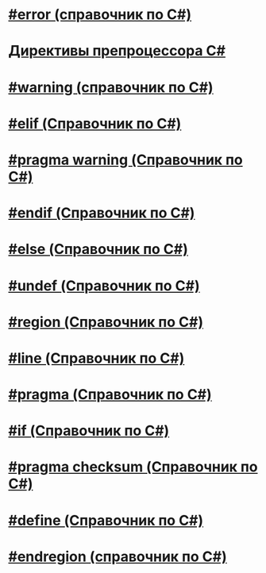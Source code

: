 # [#error (справочник по C#)](preprocessor-error.md)
# [Директивы препроцессора C#](index.md)
# [#warning (справочник по C#)](preprocessor-warning.md)
# [#elif (Справочник по C#)](preprocessor-elif.md)
# [#pragma warning (Справочник по C#)](preprocessor-pragma-warning.md)
# [#endif (Справочник по C#)](preprocessor-endif.md)
# [#else (Справочник по C#)](preprocessor-else.md)
# [#undef (Справочник по C#)](preprocessor-undef.md)
# [#region (Справочник по C#)](preprocessor-region.md)
# [#line (Справочник по C#)](preprocessor-line.md)
# [#pragma (Справочник по C#)](preprocessor-pragma.md)
# [#if (Справочник по C#)](preprocessor-if.md)
# [#pragma checksum (Справочник по C#)](preprocessor-pragma-checksum.md)
# [#define (Справочник по C#)](preprocessor-define.md)
# [#endregion (справочник по C#)](preprocessor-endregion.md)
